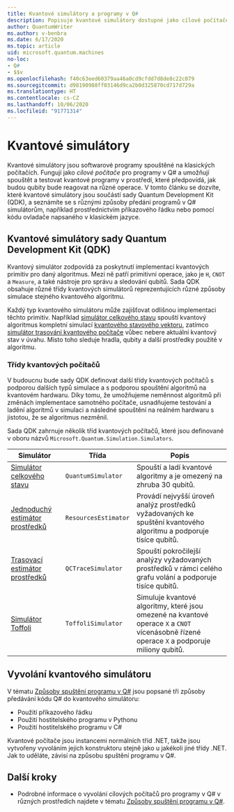 ```yaml
---
title: Kvantové simulátory a programy v Q#
description: Popisuje kvantové simulátory dostupné jako cílové počítače pro programy v Q#.
author: QuantumWriter
ms.author: v-benbra
ms.date: 6/17/2020
ms.topic: article
uid: microsoft.quantum.machines
no-loc:
- Q#
- $$v
ms.openlocfilehash: f40c63eed60379aa46a0cd9cfdd7d8de8c22c079
ms.sourcegitcommit: d98190988ff03146d9ca2b0d325870cd717d729a
ms.translationtype: HT
ms.contentlocale: cs-CZ
ms.lasthandoff: 10/06/2020
ms.locfileid: "91771314"
---
```

# <a name="quantum-simulators"></a>Kvantové simulátory

Kvantové simulátory jsou softwarové programy spouštěné na klasických počítačích. Fungují jako *cílové počítače* pro programy v Q# a umožňují spouštět a testovat kvantové programy v prostředí, které předpovídá, jak budou qubity bude reagovat na různé operace. V tomto článku se dozvíte, které kvantové simulátory jsou součástí sady Quantum Development Kit (QDK), a seznámíte se s různými způsoby předání programů v Q# simulátorům, například prostřednictvím příkazového řádku nebo pomocí kódu ovladače napsaného v klasickém jazyce.  



## <a name="the-quantum-development-kit-qdk-quantum-simulators"></a>Kvantové simulátory sady Quantum Development Kit (QDK)

Kvantový simulátor zodpovídá za poskytnutí implementací kvantových primitiv pro daný algoritmus. Mezi ně patří primitivní operace, jako je `H`, `CNOT` a `Measure`, a také nástroje pro správu a sledování qubitů. Sada QDK obsahuje různé třídy kvantových simulátorů reprezentujících různé způsoby simulace stejného kvantového algoritmu. 


Každý typ kvantového simulátoru může zajišťovat odlišnou implementaci těchto primitiv. Například [simulátor celkového stavu](xref:microsoft.quantum.machines.full-state-simulator) spouští kvantový algoritmus kompletní simulací [kvantového stavového vektoru](xref:microsoft.quantum.glossary#quantum-state), zatímco [simulátor trasování kvantového počítače](xref:microsoft.quantum.machines.qc-trace-simulator.intro) vůbec nebere aktuální kvantový stav v úvahu. Místo toho sleduje hradla, qubity a další prostředky použité v algoritmu.

### <a name="quantum-machine-classes"></a>Třídy kvantových počítačů

V budoucnu bude sady QDK definovat další třídy kvantových počítačů s podporou dalších typů simulace a s podporou spouštění algoritmů na kvantovém hardwaru. Díky tomu, že umožňujeme neměnnost algoritmů při změnách implementace samotného počítače, usnadňujeme testování a ladění algoritmů v simulaci a následné spouštění na reálném hardwaru s jistotou, že se algoritmus nezměnil.

Sada QDK zahrnuje několik tříd kvantových počítačů, které jsou definované v oboru názvů `Microsoft.Quantum.Simulation.Simulators`.

|Simulátor |Třída|Popis|
|-----|------|---|
|[Simulátor celkového stavu](xref:microsoft.quantum.machines.full-state-simulator)| `QuantumSimulator` | Spouští a ladí kvantové algoritmy a je omezený na zhruba 30 qubitů. |
|[Jednoduchý estimátor prostředků](xref:microsoft.quantum.machines.resources-estimator)| `ResourcesEstimator` | Provádí nejvyšší úroveň analýz prostředků vyžadovaných ke spuštění kvantového algoritmu a podporuje tisíce qubitů.|
|[Trasovací estimátor prostředků](xref:microsoft.quantum.machines.qc-trace-simulator.intro)|  `QCTraceSimulator` |Spouští pokročilejší analýzy vyžadovaných prostředků v rámci celého grafu volání a podporuje tisíce qubitů.|
|[Simulátor Toffoli](xref:microsoft.quantum.machines.toffoli-simulator)| `ToffoliSimulator` |Simuluje kvantové algoritmy, které jsou omezené na kvantové operace `X` a `CNOT` vícenásobně řízené operace `X` a podporuje miliony qubitů. |

## <a name="invoking-the-quantum-simulator"></a>Vyvolání kvantového simulátoru

V tématu [Způsoby spuštění programu v Q#](xref:microsoft.quantum.guide.host-programs) jsou popsané tři způsoby předávání kódu Q# do kvantového simulátoru: 

* Použití příkazového řádku
* Použití hostitelského programu v Pythonu
* Použití hostitelského programu v C#

Kvantové počítače jsou instancemi normálních tříd .NET, takže jsou vytvořeny vyvoláním jejich konstruktoru stejně jako u jakékoli jiné třídy .NET. Jak to uděláte, závisí na způsobu spuštění programu v Q#.

## <a name="next-steps"></a>Další kroky

* Podrobné informace o vyvolání cílových počítačů pro programy v Q# v různých prostředích najdete v tématu [Způsoby spuštění programu v Q#](xref:microsoft.quantum.guide.host-programs).
